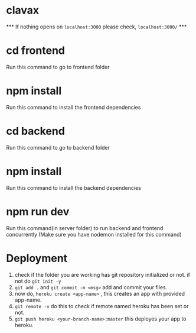 # clavax

*** If nothing opens on `localhost:3000` please check, `localhost:3000/` ***


# cd frontend
Run this command to go to frontend folder

# npm install
Run this command to install the frontend dependencies

# cd backend
Run this command to go to backend folder

# npm install
Run this command to install the backend dependencies

# npm run dev
Run this command(in server folder) to run backend and frontend concurrently (Make sure you have nodemon installed for this command)


 # Deployment
1. check if the folder you are working has git repository initialized or not. if not do `git init -y`
2. `git add .` and `git commit -m <msg>` add and commit your files.
3. now do, `heroku create <app-name>` , this creates an app with provided app-name.
4. `git remote -v` do this to check if remote named heroku has been set or not.
5. `git push heroku <your-branch-name>:master` this deployes your app to heroku. 